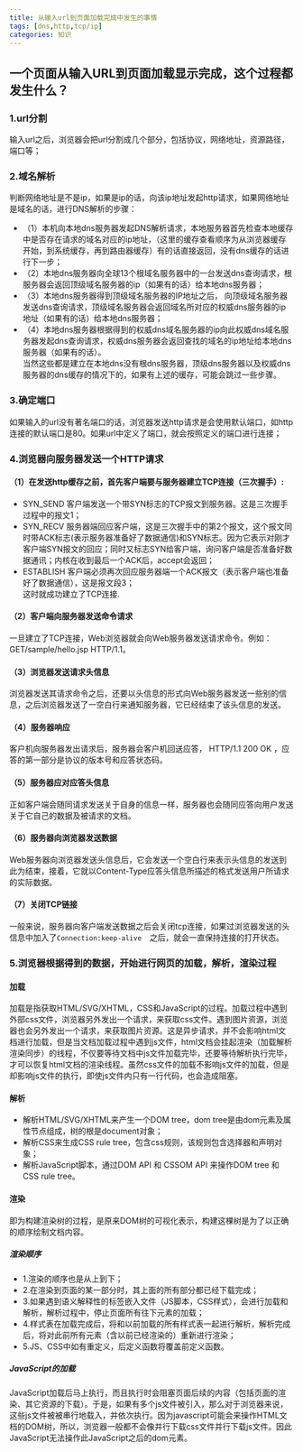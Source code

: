 ```yaml
---
title: 从输入url到页面加载完成中发生的事情
tags: [dns,http,tcp/ip]
categories: 知识 
---
```

## 一个页面从输入URL到页面加载显示完成，这个过程都发生什么？
### 1.url分割
输入url之后，浏览器会把url分割成几个部分，包括协议，网络地址，资源路径，端口等；  
### 2.域名解析 
判断网络地址是不是ip，如果是ip的话，向该ip地址发起http请求，如果网络地址是域名的话，进行DNS解析的步骤：  

* （1）本机向本地dns服务器发起DNS解析请求，本地服务器首先检查本地缓存中是否存在请求的域名对应的ip地址，（这里的缓存查看顺序为从浏览器缓存开始，到系统缓存，再到路由器缓存）有的话直接返回，没有dns缓存的话进行下一步；  
*  （2）本地dns服务器向全球13个根域名服务器中的一台发送dns查询请求，根服务器会返回顶级域名服务器的ip（如果有的话）给本地dns服务器；
*  （3）本地dns服务器得到顶级域名服务器的IP地址之后， 向顶级域名服务器发送dns查询请求，顶级域名服务器会返回域名所对应的权威dns服务器的ip地址（如果有的话）给本地dns服务器；
*  （4）本地dns服务器根据得到的权威dns域名服务器的ip向此权威dns域名服务器发起dns查询请求，权威dns服务器会返回查找的域名的ip地址给本地dns服务器（如果有的话）。  
当然这些都是建立在本地dns没有根dns服务器，顶级dns服务器以及权威dns服务器的dns缓存的情况下的，如果有上述的缓存，可能会跳过一些步骤。
### 3.确定端口  
如果输入的url没有著名端口的话，浏览器发送http请求是会使用默认端口，如http连接的默认端口是80。如果url中定义了端口，就会按照定义的端口进行连接；  
### 4.浏览器向服务器发送一个HTTP请求  
#### （1）在发送http缓存之前，首先客户端要与服务器建立TCP连接（三次握手）:  
* SYN_SEND 客户端发送一个带SYN标志的TCP报文到服务器。这是三次握手过程中的报文1； 
* SYN_RECV 服务器端回应客户端，这是三次握手中的第2个报文，这个报文同时带ACK标志(表示服务器准备好了数据通信)和SYN标志。因为它表示对刚才客户端SYN报文的回应；同时又标志SYN给客户端，询问客户端是否准备好数据通讯；内核在收到最后一个ACK后，accept会返回；
* ESTABLISH 客户端必须再次回应服务器端一个ACK报文（表示客户端也准备好了数据通信），这是报文段3；  
这时就成功建立了TCP连接.  
#### （2）客户端向服务器发送命令请求
一旦建立了TCP连接，Web浏览器就会向Web服务器发送请求命令。例如：GET/sample/hello.jsp HTTP/1.1。
#### （3）浏览器发送请求头信息
浏览器发送其请求命令之后，还要以头信息的形式向Web服务器发送一些别的信息，之后浏览器发送了一空白行来通知服务器，它已经结束了该头信息的发送。
#### （4）服务器响应
客户机向服务器发出请求后，服务器会客户机回送应答， HTTP/1.1 200 OK ，应答的第一部分是协议的版本号和应答状态码。  
#### （5）服务器应对应答头信息
正如客户端会随同请求发送关于自身的信息一样，服务器也会随同应答向用户发送关于它自己的数据及被请求的文档。
#### （6）服务器向浏览器发送数据
Web服务器向浏览器发送头信息后，它会发送一个空白行来表示头信息的发送到此为结束，接着，它就以Content-Type应答头信息所描述的格式发送用户所请求的实际数据。
#### （7）关闭TCP链接
一般来说，服务器向客户端发送数据之后会关闭tcp连接，如果过浏览器发送的头信息中加入了`Connection:keep-alive  `之后，就会一直保持连接的打开状态。
### 5.浏览器根据得到的数据，开始进行网页的加载，解析，渲染过程  


#### 加载
加载是指获取HTML/SVG/XHTML，CSS和JavaScript的过程。加载过程中遇到外部css文件，浏览器另外发出一个请求，来获取css文件。遇到图片资源，浏览器也会另外发出一个请求，来获取图片资源。这是异步请求，并不会影响html文档进行加载，但是当文档加载过程中遇到js文件，html文档会挂起渲染（加载解析渲染同步）的线程，不仅要等待文档中js文件加载完毕，还要等待解析执行完毕，才可以恢复html文档的渲染线程。虽然css文件的加载不影响js文件的加载，但是却影响js文件的执行，即使js文件内只有一行代码，也会造成阻塞。
#### 解析  
* 解析HTML/SVG/XHTML来产生一个DOM tree，dom tree是由dom元素及属性节点组成，树的根是document对象；
* 解析CSS来生成CSS rule tree，包含css规则，该规则包含选择器和声明对象；
* 解析JavaScript脚本，通过DOM API 和 CSSOM API 来操作DOM tree 和 CSS rule tree。

#### 渲染
即为构建渲染树的过程，是原来DOM树的可视化表示，构建这棵树是为了以正确的顺序绘制文档内容。
##### 渲染顺序
* 1.渲染的顺序也是从上到下；
* 2.在渲染到页面的某一部分时，其上面的所有部分都已经下载完成；
* 3.如果遇到语义解释性的标签嵌入文件（JS脚本，CSS样式），会进行加载和解析，解析过程中，停止页面所有往下元素的加载；
* 4.样式表在加载完成后，将和以前加载的所有样式表一起进行解析，解析完成后，将对此前所有元素（含以前已经渲染的）重新进行渲染；
* 5.JS、CSS中如有重定义，后定义函数将覆盖前定义函数。

##### JavaScript的加载
JavaScript加载后马上执行，而且执行时会阻塞页面后续的内容（包括页面的渲染、其它资源的下载）。于是，如果有多个js文件被引入，那么对于浏览器来说，这些js文件被被串行地载入，并依次执行。因为javascript可能会来操作HTML文档的DOM树，所以，浏览器一般都不会像并行下载css文件并行下载js文件。因此JavaScript无法操作此JavaScript之后的dom元素。







  
